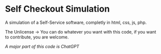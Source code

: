 # Self Checkout Simulation
A simulation of a Self-Service software, completly in html, css, js, php.

The Unlicense -> You can do whatever you want with this code, if you want to contribute, you are welcome.

*A major part of this code is ChatGPT*
